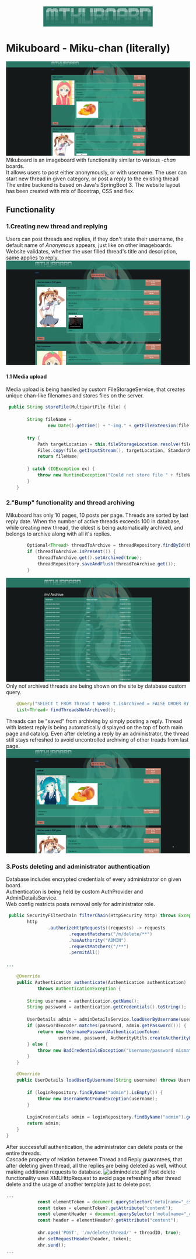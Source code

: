
<p align="center">
  <img src="./README_media/img_1.png" width="300">
</p>
 
# Mikuboard - Miku-chan (literally)
![img.png](README_media/img.png)
Mikuboard is an imageboard with functionality similar to various  _-chan_ boards. \
It allows users to post either anonymously, or with username.
The user can start new thread in given category, or post a reply to the existing thread \
The entire backend is based on Java's SpringBoot 3. The website layout has been created with 
mix of Boostrap, CSS and flex.
## Functionality 
### 1.Creating new thread and replying
Users can post threads and replies, if they don't state their username, the default name of 
_Anonymous_ appears, just like on other imageboards. Website validates, whether the user filled thread's 
title and description, same applies to reply.
![threadandreply.gif](README_media/threadandreply.gif)
#### 1.1 Media upload
Media upload is being handled by custom FileStorageService, that creates unique chan-like 
filenames and stores files on the server. 
```java
 public String storeFile(MultipartFile file) {

        String fileName =
                new Date().getTime() + "-img." + getFileExtension(file.getOriginalFilename());

        try {
            Path targetLocation = this.fileStorageLocation.resolve(fileName);
            Files.copy(file.getInputStream(), targetLocation, StandardCopyOption.REPLACE_EXISTING);
            return fileName;

        } catch (IOException ex) {
            throw new RuntimeException("Could not store file " + fileName + ". Please try again!", ex);
        }
    }
```

### 2."Bump" functionality and thread archiving
Mikuboard has only 10 pages, 10 posts per page. Threads are sorted by last reply date. When
the number of active threads exceeds 100 in database, while creating new thread, the oldest is 
being automatically archived, and belongs to archive along with all it's replies.
```java
        Optional<Thread> threadToArchive = threadRepository.findById(thread.getId() - 101);
        if (threadToArchive.isPresent()) {
            threadToArchive.get().setArchived(true);
            threadRepository.saveAndFlush(threadToArchive.get());
        }
```
![img.png](README_media/img_2.png)
Only not archived threads are being shown on the site by database custom query.
```java
    @Query("SELECT t FROM Thread t WHERE t.isArchived = FALSE ORDER BY t.bumpedAt DESC")
    List<Thread> findThreadsNotArchived();
```
Threads can be "saved" from archiving by simply posting a reply. Thread with lastest reply 
is being automatically displayed on the top of both main page and catalog. 
Even after deleting a reply by an administrator, the thread still stays refreshed to avoid uncontrolled
archiving of other treads from last page. 
![bump.gif](README_media/bump.gif)
### 3.Posts deleting and administrator authentication
Database includes encrypted credentials of every administrator on given board. \
Authentication is being held by custom AuthProvider and AdminDetailsService. \
Web config restricts posts removal only for administrator role.
```java
 public SecurityFilterChain filterChain(HttpSecurity http) throws Exception {
        http
                .authorizeHttpRequests((requests) -> requests
                        .requestMatchers("/m/delete/**")
                        .hasAuthority("ADMIN")
                        .requestMatchers("/**")
                        .permitAll()
        
...
```
```java
    @Override
    public Authentication authenticate(Authentication authentication)
            throws AuthenticationException {

        String username = authentication.getName();
        String password = authentication.getCredentials().toString();

        UserDetails admin = adminDetailsService.loadUserByUsername(username);
        if (passwordEncoder.matches(password, admin.getPassword())) {
            return new UsernamePasswordAuthenticationToken(
                    username, password, AuthorityUtils.createAuthorityList("ADMIN"));
        } else {
            throw new BadCredentialsException("Username/password mismatch");
        }
    }
```
```java
    @Override
    public UserDetails loadUserByUsername(String username) throws UsernameNotFoundException {

        if (loginRepository.findByName("admin").isEmpty()) {
            throw new UsernameNotFoundException(username);
        }

        LoginCredentials admin = loginRepository.findByName("admin").get();
        return admin;
    }
}
```
After successfull authentication, the administrator can delete posts or the entire threads. \
Cascade property of relation between Thread and Reply guarantees, that after deleting given thread, 
all the replies are being deleted as well, without making additional requests to database.
![admindelete.gif](admindelete.gif)
Post delete functionality uses XMLHttpRequest to avoid page refreshing after thread delete 
and the usage of another template just to delete post. 
```javascript
...
            const elementToken = document.querySelector('meta[name="_csrf"]');
            const token = elementToken?.getAttribute("content");
            const elementHeader = document.querySelector('meta[name="_csrf_header"]');
            const header = elementHeader?.getAttribute("content");

            xhr.open('POST', '/m/delete/thread/' + threadID, true);
            xhr.setRequestHeader(header, token);
            xhr.send();
...
```